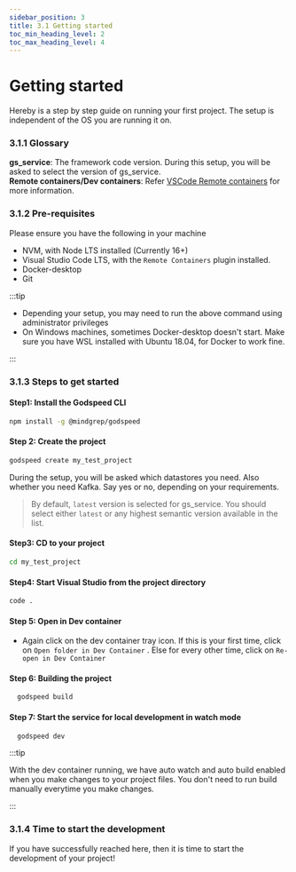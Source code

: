 ```yaml
---
sidebar_position: 3
title: 3.1 Getting started
toc_min_heading_level: 2
toc_max_heading_level: 4
---
```


# Getting started
Hereby is a step by step guide on running your first project. The setup is independent of the OS you are running it on.

### 3.1.1 Glossary
**gs_service**: The framework code version. During this setup, you will be asked to select the version of gs_service.   
**Remote containers/Dev containers**: Refer [VSCode Remote containers](#https://code.visualstudio.com/docs/remote/containers) for more information.

### 3.1.2 Pre-requisites

Please ensure you have the following in your machine
- NVM, with Node LTS installed (Currently 16+)
- Visual Studio Code LTS, with the `Remote Containers` plugin installed. 
- Docker-desktop 
- Git

:::tip

- Depending your setup, you may need to run the above command using administrator privileges
- On Windows machines, sometimes Docker-desktop doesn't start. Make sure you have WSL installed with Ubuntu 18.04, for Docker to work fine. 

:::

### 3.1.3 Steps to get started
#### Step1: Install the Godspeed CLI

```sh
npm install -g @mindgrep/godspeed
```

#### Step 2: Create the project
```sh
godspeed create my_test_project
```
During the setup, you will be asked which datastores you need. Also whether you need Kafka. Say yes or no, depending on your requirements. 

> By default, `latest` version is selected for gs_service. You should select either `latest` or any highest semantic version available in the list.

#### Step3: CD to your project
```sh
cd my_test_project

```

#### Step4: Start Visual Studio from the project directory
```sh
code .

```

#### Step 5: Open in Dev container
- Again click on the dev container tray icon. If this is your first time, click on `Open folder in Dev Container` . Else for every other time, click on `Re-open in Dev Container` 

#### Step 6: Building the project
```sh
  godspeed build
```

#### Step 7: Start the service for local development in watch mode

```sh
  godspeed dev
```
:::tip

With the dev container running, we have auto watch and auto build enabled when you make changes to your project files. You don't need to run build manually everytime you make changes. 

:::

### 3.1.4 Time to start the development
If you have successfully reached here, then it is time to start the development of your project! 
